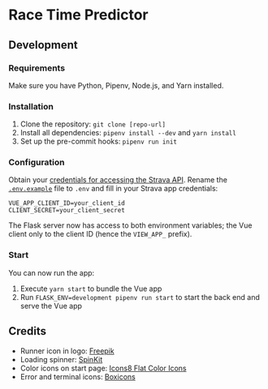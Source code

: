 # Race Time Predictor

## Development

### Requirements

Make sure you have Python, Pipenv, Node.js, and Yarn installed.


### Installation

1. Clone the repository: `git clone [repo-url]`
2. Install all dependencies: `pipenv install --dev` and `yarn install`
3. Set up the pre-commit hooks: `pipenv run init`


### Configuration

Obtain your [credentials for accessing the Strava API](https://developers.strava.com). Rename the [`.env.example`](.env.example) file to `.env` and fill in your Strava app credentials:

```
VUE_APP_CLIENT_ID=your_client_id
CLIENT_SECRET=your_client_secret
```

The Flask server now has access to both environment variables; the Vue client only to the client ID (hence the `VIEW_APP_` prefix). 


### Start

You can now run the app:

1. Execute `yarn start` to bundle the Vue app
2. Run `FLASK_ENV=development pipenv run start` to start the back end and serve the Vue app


## Credits

* Runner icon in logo: [Freepik](https://www.flaticon.com/authors/freepik)
* Loading spinner: [SpinKit](http://tobiasahlin.com/spinkit/)
* Color icons on start page: [Icons8 Flat Color Icons](https://github.com/icons8/flat-color-icons)
* Error and terminal icons: [Boxicons](https://boxicons.com)
